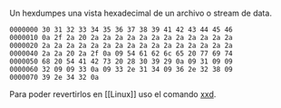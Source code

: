 Un hexdumpes una vista hexadecimal de un archivo o stream de data.

```
0000000 30 31 32 33 34 35 36 37 38 39 41 42 43 44 45 46
0000010 0a 2f 2a 20 2a 2a 2a 2a 2a 2a 2a 2a 2a 2a 2a 2a
0000020 2a 2a 2a 2a 2a 2a 2a 2a 2a 2a 2a 2a 2a 2a 2a 2a
0000040 2a 2a 20 2a 2f 0a 09 54 61 62 6c 65 20 77 69 74
0000050 68 20 54 41 42 73 20 28 30 39 29 0a 09 31 09 09
0000060 32 09 09 33 0a 09 33 2e 31 34 09 36 2e 32 38 09
0000070 39 2e 34 32 0a
```

Para poder revertirlos en [[Linux]] uso el comando [xxd](https://linux.die.net/man/1/xxd).
